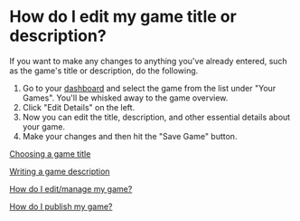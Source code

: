 # How do I edit my game title or description?

If you want to make any changes to anything you've already entered, such as the game's title or description, do the following.

1. Go to your [dashboard](http://gamejolt.com/dashboard/) and select the game from the list under "Your Games". You'll be whisked away to the game overview. 
2. Click "Edit Details" on the left. 
3. Now you can edit the title, description, and other essential details about your game. 
4. Make your changes and then hit the "Save Game" button.  

[Choosing a game title](/game-title/index.md)

[Writing a game description](/game-description/index.md)

[How do I edit/manage my game?](/manage-game/index.md)

[How do I publish my game?](/publish-game/index.md)
